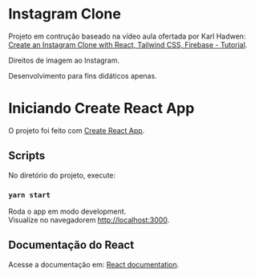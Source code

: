 # Instagram Clone

Projeto em contrução baseado na vídeo aula ofertada por Karl Hadwen: [Create an Instagram Clone with React, Tailwind CSS, Firebase - Tutorial](https://www.youtube.com/watch?v=mDgEqoQUBgk&t=1s).

Direitos de imagem ao Instagram.

Desenvolvimento para fins didáticos apenas.

# Iniciando Create React App

O projeto foi feito com [Create React App](https://github.com/facebook/create-react-app).

## Scripts

No diretório do projeto, execute:

### `yarn start`

Roda o app em modo development.\
Visualize no navegadorem [http://localhost:3000](http://localhost:3000).

## Documentação do React

Acesse a documentação em: [React documentation](https://reactjs.org/).
